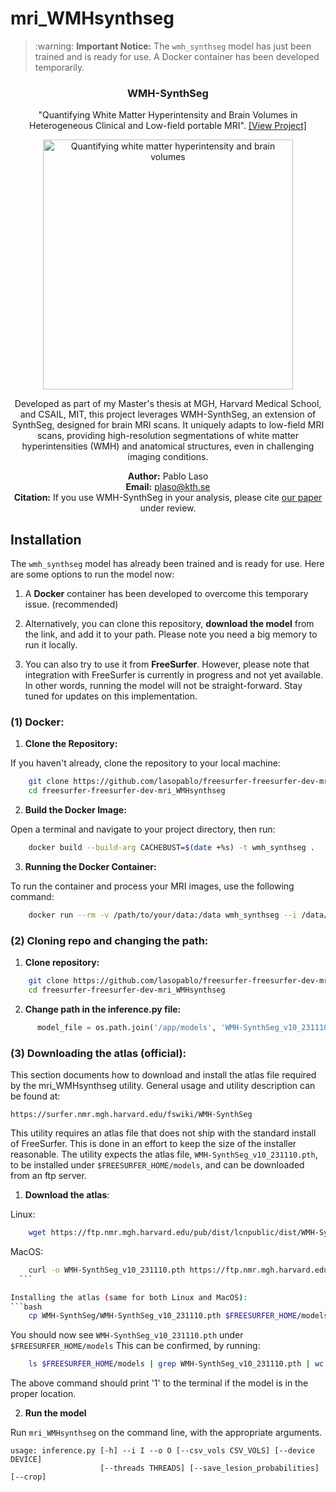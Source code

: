 # mri_WMHsynthseg


<blockquote>
  <p>:warning: <strong>Important Notice:</strong> The <code>wmh_synthseg</code> model has just been trained and is ready for use. A Docker container has been developed temporarily.</p>
</blockquote>

<p align="center">
    <h3 align="center">WMH-SynthSeg</h3>
</p>

<p align="center">
    "Quantifying White Matter Hyperintensity and Brain Volumes in Heterogeneous Clinical and Low-field portable MRI". <a href="https://github.com/lasopablo/freesurfer-freesurfer-dev-mri_WMHsynthseg">[View Project]</a>
</p>

<p align="center">
  <a href="https://surfer.nmr.mgh.harvard.edu/fswiki/WMH-SynthSeg">
    <img src="https://miro.medium.com/v2/resize:fit:2000/1*ovEGmOI3bcCeauu8jEBzsg.png" width="400" alt="Quantifying white matter hyperintensity and brain volumes">
  </a>
</p>
<p align="center">
Developed as part of my Master's thesis at MGH, Harvard Medical School, and CSAIL, MIT, this project leverages WMH-SynthSeg, an extension of SynthSeg, designed for brain MRI scans. It uniquely adapts to low-field MRI scans, providing high-resolution segmentations of white matter hyperintensities (WMH) and anatomical structures, even in challenging imaging conditions.
</p>
<p align="center">
<b>Author:</b> Pablo Laso <br>
<b>Email:</b> <a href="mailto:plaso@kth.se">plaso@kth.se</a> <br>
<b>Citation:</b> If you use WMH-SynthSeg in your analysis, please cite <a href="https://arxiv.org/abs/2312.05119">our paper</a> under review. <br>
</p>

## Installation

<p>The <code>wmh_synthseg</code> model has already been trained and is ready for use. Here are some options to run the model now:
  
  1. A **Docker** container has been developed to overcome this temporary issue. (recommended)
     
  2. Alternatively, you can clone this repository, **download the model** from the link, and add it to your path. Please note you need a big memory to run it locally.
     
  3. You can also try to use it from **FreeSurfer**. However, please note that integration with FreeSurfer is currently in progress and not yet available. In other words, running the model will not be straight-forward. Stay tuned for updates on this implementation.</p>


### (1) Docker:

1. **Clone the Repository:**
  
  If you haven't already, clone the repository to your local machine:
  
  ```bash
      git clone https://github.com/lasopablo/freesurfer-freesurfer-dev-mri_WMHsynthseg.git
      cd freesurfer-freesurfer-dev-mri_WMHsynthseg
  ```

2. **Build the Docker Image:**
     
  Open a terminal and navigate to your project directory, then run:
  ```bash
      docker build --build-arg CACHEBUST=$(date +%s) -t wmh_synthseg .
  ```

3. **Running the Docker Container:**
     
  To run the container and process your MRI images, use the following command:
  ```bash
      docker run --rm -v /path/to/your/data:/data wmh_synthseg --i /data/your_input_image.nii.gz --o /data/your_output_image.nii.gz --crop
  ```

### (2) Cloning repo and changing the path:
  
  1. **Clone repository:**
  ```bash
      git clone https://github.com/lasopablo/freesurfer-freesurfer-dev-mri_WMHsynthseg.git
      cd freesurfer-freesurfer-dev-mri_WMHsynthseg
  ```
  
  2. **Change path in the inference.py file:**
  ```python
        model_file = os.path.join('/app/models', 'WMH-SynthSeg_v10_231110.pth')
  ```


### (3) Downloading the atlas (official):

This section documents how to download and install the atlas file required by the
mri_WMHsynthseg utility. General usage and utility description can be found at:
    
    https://surfer.nmr.mgh.harvard.edu/fswiki/WMH-SynthSeg

This utility requires an atlas file that does not ship with the standard install
of FreeSurfer. This is done in an effort to keep the size of the installer
reasonable. The utility expects the atlas file, `WMH-SynthSeg_v10_231110.pth`,  
to be installed under `$FREESURFER_HOME/models`, and can be downloaded from an ftp
server.

1. **Download the atlas**:
     
  Linux:
  
  ```bash
      wget https://ftp.nmr.mgh.harvard.edu/pub/dist/lcnpublic/dist/WMH-SynthSeg/WMH-SynthSeg_v10_231110.pth 
  ```
  
  
  MacOS:
  
  ```bash
      curl -o WMH-SynthSeg_v10_231110.pth https://ftp.nmr.mgh.harvard.edu/pub/dist/lcnpublic/dist/WMH-SynthSeg/WMH-SynthSeg_v10_231110.pth 
    ```
  
  Installing the atlas (same for both Linux and MacOS):
  ```bash
      cp WMH-SynthSeg/WMH-SynthSeg_v10_231110.pth $FREESURFER_HOME/models
  ```
  
  You should now see `WMH-SynthSeg_v10_231110.pth` under `$FREESURFER_HOME/models`
  This can be confirmed, by running:
  ```bash
      ls $FREESURFER_HOME/models | grep WMH-SynthSeg_v10_231110.pth | wc -l
  ```
  
  The above command should print '1' to the terminal if the model is in the proper
  location.

2. **Run the model**
  
  Run `mri_WMHsynthseg` on the command line, with the appropriate arguments.
  ```
  usage: inference.py [-h] --i I --o O [--csv_vols CSV_VOLS] [--device DEVICE]
                      [--threads THREADS] [--save_lesion_probabilities] [--crop]
  ```

